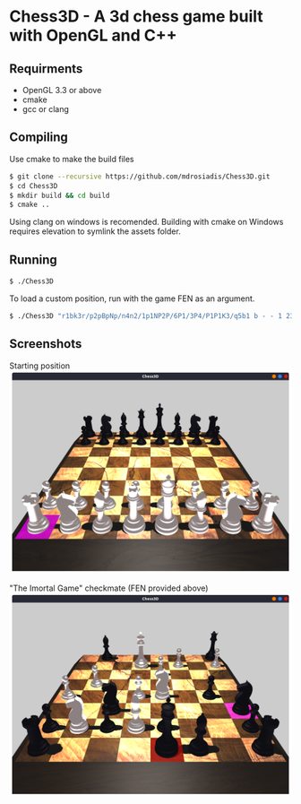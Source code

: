 # Chess3D - A 3d chess game built with OpenGL and C++

## Requirments
- OpenGL 3.3 or above
- cmake
- gcc or clang
		
## Compiling

Use cmake to make the build files
```sh
$ git clone --recursive https://github.com/mdrosiadis/Chess3D.git
$ cd Chess3D
$ mkdir build && cd build
$ cmake ..
```
Using clang on windows is recomended. 
Building with cmake on Windows requires elevation to symlink the assets folder.

## Running 

```sh
$ ./Chess3D
```

To load a custom position, run with the game FEN as an argument.

```sh
$ ./Chess3D "r1bk3r/p2pBpNp/n4n2/1p1NP2P/6P1/3P4/P1P1K3/q5b1 b - - 1 23"
```

## Screenshots

Starting position
![Starting Position](/screenshots/chess3d1.png?raw=true)

"The Imortal Game" checkmate (FEN provided above)
![The Imortal Game](/screenshots/chess3d2.png?raw=true)
